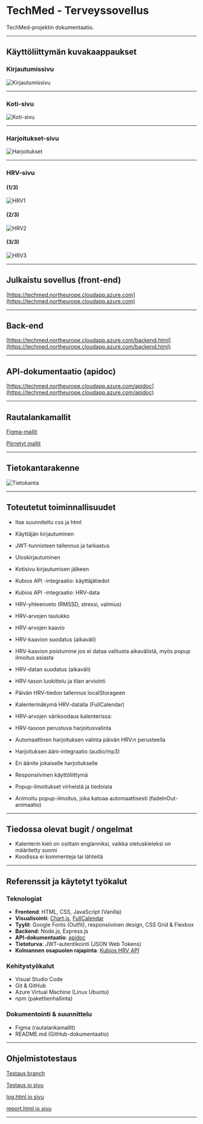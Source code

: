 # TechMed - Terveyssovellus

TechMed-projektin dokumentaatio.

---

## Käyttöliittymän kuvakaappaukset

### Kirjautumissivu


![Kirjautumissivu](https://github.com/user-attachments/assets/368252db-4b96-411a-a108-fe296ed264b4)

---

### Koti-sivu
![Koti-sivu](https://github.com/user-attachments/assets/674ed4ec-d19c-41fe-bfd5-4e65dd4f1e0c)

---

### Harjoitukset-sivu
![Harjoitukset](https://github.com/user-attachments/assets/1fb0f0cd-a45f-4539-9cfa-42b20737ef22)

---

### HRV-sivu

#### (1/3)
![HRV1](https://github.com/user-attachments/assets/eb08861c-8e6e-40d3-a717-55d6d8cdeff4)

#### (2/3)
![HRV2](https://github.com/user-attachments/assets/213c6189-2eee-4bae-b49c-e22dc1c3a488)

#### (3/3)
![HRV3](https://github.com/user-attachments/assets/22184915-3f66-41cb-a131-7f44915541ec)

---

## Julkaistu sovellus (front-end)

[https://techmed.northeurope.cloudapp.azure.com](https://techmed.northeurope.cloudapp.azure.com)

---

## Back-end

[https://techmed.northeurope.cloudapp.azure.com/backend.html](https://techmed.northeurope.cloudapp.azure.com/backend.html)

---

## API-dokumentaatio (apidoc)

[https://techmed.northeurope.cloudapp.azure.com/apidoc](https://techmed.northeurope.cloudapp.azure.com/apidoc)

---

## Rautalankamallit

[Figma-mallit](https://github.com/Lefthandclaw/Techmed/tree/main/k%C3%A4ytt%C3%B6liittym%C3%A4%20suunnitelma%20kuvat/figma%20k%C3%A4ytt%C3%B6liittym%C3%A4) 

[Piirretyt mallit](https://github.com/Lefthandclaw/Techmed/tree/main/k%C3%A4ytt%C3%B6liittym%C3%A4%20suunnitelma%20kuvat/piirretty%20k%C3%A4ytt%C3%B6liittym%C3%A4)

---

## Tietokantarakenne

![Tietokanta](https://github.com/user-attachments/assets/15e6bdaf-0974-4c86-a942-91ad88e14964)

---

## Toteutetut toiminnallisuudet

- Itse suunniteltu css ja html

- Käyttäjän kirjautuminen

- JWT-tunnisteen tallennus ja tarkastus

- Uloskirjautuminen

- Kotisivu kirjautumisen jälkeen

- Kubios API -integraatio: käyttäjätiedot

- Kubios API -integraatio: HRV-data

- HRV-yhteenveto (RMSSD, stressi, valmius)

- HRV-arvojen taulukko

- HRV-arvojen kaavio
  
- HRV-kaavion suodatus (aikaväli)

- HRV-kaavion poistumine jos ei dataa valitusta aikavälistä, myös popup ilmoitus asiasta
  
- HRV-datan suodatus (aikaväli)

- HRV-tason luokittelu ja tilan arviointi

- Päivän HRV-tiedon tallennus localStorageen

- Kalenterinäkymä HRV-datalla (FullCalendar)
  
- HRV-arvojen värikoodaus kalenterissa:

- HRV-tasoon perustuva harjoitusvalinta

- Automaattinen harjoituksen valinta päivän HRV:n perusteella

- Harjoituksen ääni-integraatio (audio/mp3)

- Eri äänite jokaiselle harjoitukselle

- Responsiivinen käyttöliittymä

- Popup-ilmoitukset virheistä ja tiedoista

- Animoitu popup-ilmoitus, joka katoaa automaattisesti (fadeInOut-animaatio)

---

## Tiedossa olevat bugit / ongelmat

- Kalenterin kieli on osittain englanniksi, vaikka oletuskieleksi on määritetty suomi
- Koodissa ei kommenteja tai lähteitä

---

## Referenssit ja käytetyt työkalut

### Teknologiat
- **Frontend**: HTML, CSS, JavaScript (Vanilla)
- **Visualisointi**: [Chart.js](https://www.chartjs.org/), [FullCalendar](https://fullcalendar.io/)
- **Tyylit**: Google Fonts (Outfit), responsiivinen design, CSS Grid & Flexbox
- **Backend**: Node.js, Express.js
- **API-dokumentaatio**: [apidoc](https://apidocjs.com/)
- **Tietoturva**: JWT-autentikointi (JSON Web Tokens)
- **Kolmannen osapuolen rajapinta**: [Kubios HRV API](https://www.kubios.com/hrv-api/)

### Kehitystyökalut
- Visual Studio Code
- Git & GitHub
- Azure Virtual Machine (Linux Ubuntu)
- npm (pakettienhallinta)

### Dokumentointi & suunnittelu
- Figma (rautalankamallit)
- README.md (GitHub-dokumentaatio)
  
---

## Ohjelmistotestaus

[Testaus branch](https://github.com/Lefthandclaw/Techmed/tree/testaus)

[Testaus io sivu](https://lefthandclaw.github.io/Techmed/)

[log.html io sivu](https://lefthandclaw.github.io/Techmed/results/log.html)

[report.html io sivu](https://lefthandclaw.github.io/Techmed/results/report.html)

---
